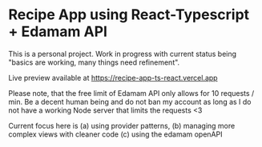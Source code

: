 # Recipe App using React-Typescript + Edamam API

This is a personal project. Work in progress with current status being "basics are working, many things need refinement".

Live preview available at https://recipe-app-ts-react.vercel.app

Please note, that the free limit of Edamam API only allows for 10 requests / min. Be a decent human being and do not ban my account as long as I do not have a working Node server that limits the requests <3

Current focus here is 
(a) using provider patterns, 
(b) managing more complex views with cleaner code
(c) using the edamam openAPI
